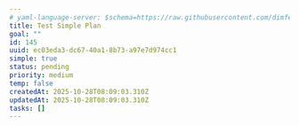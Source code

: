```yaml
---
# yaml-language-server: $schema=https://raw.githubusercontent.com/dimfeld/llmutils/main/schema/rmplan-plan-schema.json
title: Test Simple Plan
goal: ""
id: 145
uuid: ec03eda3-dc67-40a1-8b73-a97e7d974cc1
simple: true
status: pending
priority: medium
temp: false
createdAt: 2025-10-28T08:09:03.310Z
updatedAt: 2025-10-28T08:09:03.310Z
tasks: []
---
```

